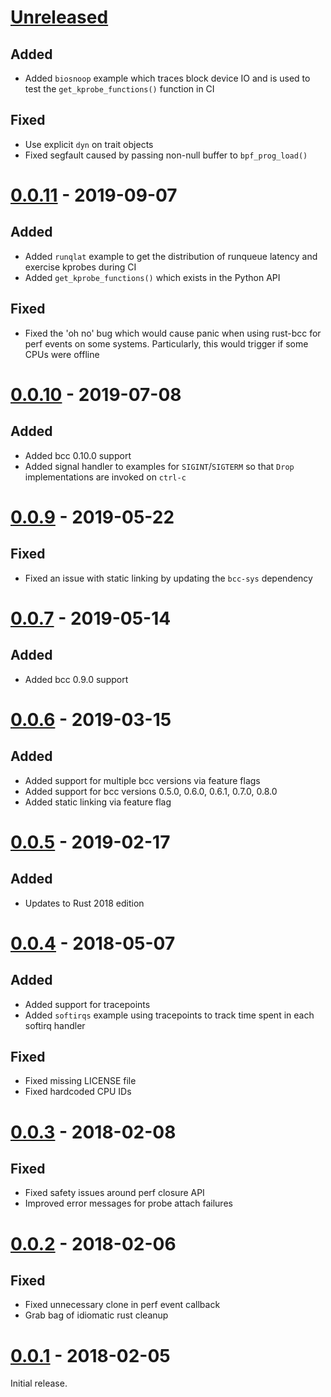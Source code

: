 # [Unreleased]
## Added
- Added `biosnoop` example which traces block device IO and is used to test the 
  `get_kprobe_functions()` function in CI

## Fixed
- Use explicit `dyn` on trait objects
- Fixed segfault caused by passing non-null buffer to `bpf_prog_load()`

# [0.0.11] - 2019-09-07
## Added
- Added `runqlat` example to get the distribution of runqueue latency and
  exercise kprobes during CI
- Added `get_kprobe_functions()` which exists in the Python API

## Fixed
- Fixed the 'oh no' bug which would cause panic when using rust-bcc for perf
  events on some systems. Particularly, this would trigger if some CPUs were
  offline

# [0.0.10] - 2019-07-08
## Added
- Added bcc 0.10.0 support
- Added signal handler to examples for `SIGINT`/`SIGTERM` so that `Drop`
  implementations are invoked on `ctrl-c`

# [0.0.9] - 2019-05-22
## Fixed
- Fixed an issue with static linking by updating the `bcc-sys` dependency

# [0.0.7] - 2019-05-14
## Added
- Added bcc 0.9.0 support

# [0.0.6] - 2019-03-15
## Added
- Added support for multiple bcc versions via feature flags
- Added support for bcc versions 0.5.0, 0.6.0, 0.6.1, 0.7.0, 0.8.0
- Added static linking via feature flag

# [0.0.5] - 2019-02-17
## Added
- Updates to Rust 2018 edition

# [0.0.4] - 2018-05-07
## Added
- Added support for tracepoints
- Added `softirqs` example using tracepoints to track time spent in each softirq
  handler

## Fixed
- Fixed missing LICENSE file
- Fixed hardcoded CPU IDs

# [0.0.3] - 2018-02-08
## Fixed
- Fixed safety issues around perf closure API
- Improved error messages for probe attach failures

# [0.0.2] - 2018-02-06
## Fixed
- Fixed unnecessary clone in perf event callback
- Grab bag of idiomatic rust cleanup

# [0.0.1] - 2018-02-05

Initial release.

[Unreleased]: https://github.com/rust-bpf/rust-bcc/compare/0.0.11...HEAD
[0.0.11]: https://github.com/rust-bpf/rust-bcc/compare/0.0.10...0.0.11
[0.0.10]: https://github.com/rust-bpf/rust-bcc/compare/0.0.9...0.0.10
[0.0.9]: https://github.com/rust-bpf/rust-bcc/compare/v0.0.7...0.0.9
[0.0.7]: https://github.com/rust-bpf/rust-bcc/compare/v0.0.6...v0.0.7
[0.0.6]: https://github.com/rust-bpf/rust-bcc/compare/a4e90dff2b47a8e058a933647d1653321fd287ad...v0.0.6
[0.0.5]: https://github.com/rust-bpf/rust-bcc/compare/0a5a09a4ce7f825bcb226f16bfe30abed858bba1...a4e90dff2b47a8e058a933647d1653321fd287ad
[0.0.4]: https://github.com/rust-bpf/rust-bcc/compare/cc0a36fb8f885cdb95e6a5073548b8514948b336...0a5a09a4ce7f825bcb226f16bfe30abed858bba1
[0.0.3]: https://github.com/rust-bpf/rust-bcc/compare/f647dcbc6b3d00f1d7a2e605652ab9c8893a0687...cc0a36fb8f885cdb95e6a5073548b8514948b336
[0.0.2]: https://github.com/rust-bpf/rust-bcc/compare/f7aa684f4da7902104cdbf009738c1ed6288bd13...f647dcbc6b3d00f1d7a2e605652ab9c8893a0687
[0.0.1]: https://github.com/rust-bpf/rust-bcc/tree/f7aa684f4da7902104cdbf009738c1ed6288bd13